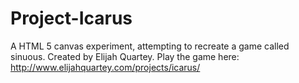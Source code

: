 # Project-Icarus
A HTML 5 canvas experiment, attempting to recreate a game called sinuous.
Created by Elijah Quartey.
Play the game here: http://www.elijahquartey.com/projects/icarus/
